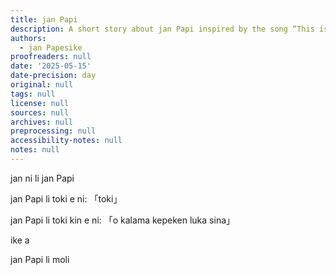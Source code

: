 ```yaml
---
title: jan Papi
description: A short story about jan Papi inspired by the song “This is Bob.”
authors:
  - jan Papesike
proofreaders: null
date: '2025-05-15'
date-precision: day
original: null
tags: null
license: null
sources: null
archives: null
preprocessing: null
accessibility-notes: null
notes: null
---
```


jan ni li jan Papi

jan Papi li toki e ni: 「toki」

jan Papi li toki kin e ni: 「o kalama kepeken luka sina」

ike a

jan Papi li moli
